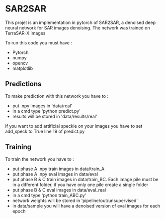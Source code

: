 # SAR2SAR

This projet is an implementation in pytorch of SAR2SAR, a denoised deep neural network for SAR images denoising.
The network was trained on TerraSAR-X images

To run this code you must have :
- Pytorch
- numpy
- opencv
- matplotlib

## Predictions 

To make prediction with this network you have to :
 - put .npy images in 'data/real'
 - in a cmd type 'python predict.py'
 - results will be stored in 'data/results/real'

 If you want to add artificial speckle on your images you have to set add_speck to True line 19 of predict.py

## Training

To train the network you have to :
 - put phase A .npy train images in data/train_A
 - put phase A .npy eval images in data/eval
 - put phase B & C train images in data/train_BC. Each image pile must be in a different folder, if you have only one pile create a single folder
 - put phase B & C eval images in data/eval_real
 - in a cmd type 'python train_ABC.py'
 - network weights will be stored in 'pipeline/out/unsupervised'
 - in data/sample you will have a denoised version of eval images for each epoch

